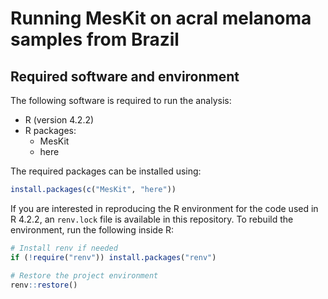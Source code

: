 # Running MesKit on acral melanoma samples from Brazil

## Required software and environment

The following software is required to run the analysis:

- R (version 4.2.2)
- R packages:
    - MesKit 
    - here

The required packages can be installed using:
```R
install.packages(c("MesKit", "here"))
```

If you are interested in reproducing the R environment for the code used in R 4.2.2, an `renv.lock` file is available in this repository. To rebuild the environment, run the following inside R:
```R
# Install renv if needed
if (!require("renv")) install.packages("renv")

# Restore the project environment
renv::restore()
```
